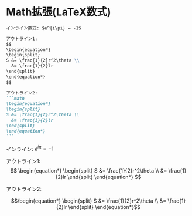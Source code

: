 # Math拡張(LaTeX数式)

```` md
インライン数式: $e^{i\pi} = -1$

アウトライン1:
$$
\begin{equation*}
\begin{split}
S &= \frac{1}{2}r^2\theta \\
  &= \frac{1}{2}lr
\end{split}
\end{equation*}
$$

アウトライン2:
```math
\begin{equation*}
\begin{split}
S &= \frac{1}{2}r^2\theta \\
  &= \frac{1}{2}lr
\end{split}
\end{equation*}
```
````

インライン: $e^{i\pi} = -1$

アウトライン1:
$$
\begin{equation*}
\begin{split}
S &= \frac{1}{2}r^2\theta \\
  &= \frac{1}{2}lr
\end{split}
\end{equation*}
$$

アウトライン2:
```math
\begin{equation*}
\begin{split}
S &= \frac{1}{2}r^2\theta \\
  &= \frac{1}{2}lr
\end{split}
\end{equation*}
```
